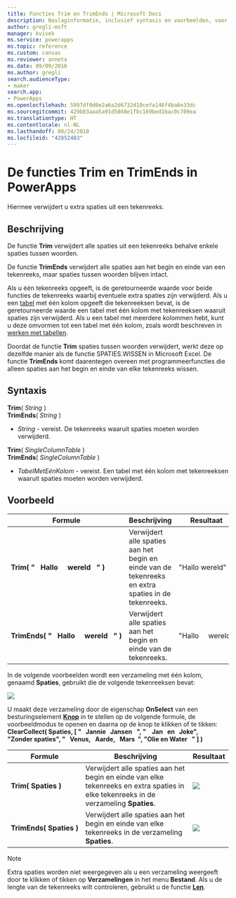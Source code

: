 ```yaml
---
title: Functies Trim en TrimEnds | Microsoft Docs
description: Naslaginformatie, inclusief syntaxis en voorbeelden, voor de functies Trim en TrimEnds in PowerApps
author: gregli-msft
manager: kvivek
ms.service: powerapps
ms.topic: reference
ms.custom: canvas
ms.reviewer: anneta
ms.date: 09/09/2016
ms.author: gregli
search.audienceType:
- maker
search.app:
- PowerApps
ms.openlocfilehash: 5997df0d6e2a6a2d6732d10cefa146f4ba6e33dc
ms.sourcegitcommit: 429b83aaa5a91d5868e1fbc169bed1bac0c709ea
ms.translationtype: HT
ms.contentlocale: nl-NL
ms.lasthandoff: 08/24/2018
ms.locfileid: "42852483"
---
```

# <a name="trim-and-trimends-functions-in-powerapps"></a>De functies Trim en TrimEnds in PowerApps
Hiermee verwijdert u extra spaties uit een tekenreeks.

## <a name="description"></a>Beschrijving
De functie **Trim** verwijdert alle spaties uit een tekenreeks behalve enkele spaties tussen woorden.  

De functie **TrimEnds** verwijdert alle spaties aan het begin en einde van een tekenreeks, maar spaties tussen woorden blijven intact.

Als u één tekenreeks opgeeft, is de geretourneerde waarde voor beide functies de tekenreeks waarbij eventuele extra spaties zijn verwijderd. Als u een [tabel](../working-with-tables.md) met één kolom opgeeft die tekenreeksen bevat, is de geretourneerde waarde een tabel met één kolom met tekenreeksen waaruit spaties zijn verwijderd. Als u een tabel met meerdere kolommen hebt, kunt u deze omvormen tot een tabel met één kolom, zoals wordt beschreven in [werken met tabellen](../working-with-tables.md).

Doordat de functie **Trim** spaties tussen woorden verwijdert, werkt deze op dezelfde manier als de functie SPATIES.WISSEN in Microsoft Excel. De functie **TrimEnds** komt daarentegen overeen met programmeerfuncties die alleen spaties aan het begin en einde van elke tekenreeks wissen.

## <a name="syntax"></a>Syntaxis
**Trim**( *String* )<br>**TrimEnds**( *String* )

* *String* - vereist. De tekenreeks waaruit spaties moeten worden verwijderd.

**Trim**( *SingleColumnTable* )<br>**TrimEnds**( *SingleColumnTable* )

* *TabelMetEénKolom* - vereist. Een tabel met één kolom met tekenreeksen waaruit spaties moeten worden verwijderd.

## <a name="example"></a>Voorbeeld

| Formule | Beschrijving | Resultaat |
| --- | --- | --- |
| **Trim(&nbsp;"&nbsp;&nbsp;&nbsp;Hallo&nbsp;&nbsp;&nbsp;&nbsp;&nbsp;wereld&nbsp;&nbsp;&nbsp;"&nbsp;)** |Verwijdert alle spaties aan het begin en einde van de tekenreeks en extra spaties in de tekenreeks. |"Hallo wereld" |
| **TrimEnds(&nbsp;"&nbsp;&nbsp;&nbsp;Hallo&nbsp;&nbsp;&nbsp;&nbsp;&nbsp;wereld&nbsp;&nbsp;&nbsp;"&nbsp;)** |Verwijdert alle spaties aan het begin en einde van de tekenreeks. |"Hallo&nbsp;&nbsp;&nbsp;&nbsp;&nbsp;wereld" |

In de volgende voorbeelden wordt een verzameling met één kolom, genaamd **Spaties**, gebruikt die de volgende tekenreeksen bevat:

![](media/function-trim/input-strings.png)

U maakt deze verzameling door de eigenschap **OnSelect** van een besturingselement **[Knop](../controls/control-button.md)** in te stellen op de volgende formule, de voorbeeldmodus te openen en daarna op de knop te klikken of te tikken:
<br>**ClearCollect( Spaties, [ "&nbsp;&nbsp;&nbsp;Jannie&nbsp;&nbsp;&nbsp;Jansen&nbsp;&nbsp;&nbsp;", "&nbsp;&nbsp;&nbsp;&nbsp;Jan&nbsp;&nbsp;&nbsp;en&nbsp;&nbsp;&nbsp;Joke", "Zonder&nbsp;spaties", "&nbsp;&nbsp;&nbsp;Venus,&nbsp;&nbsp;&nbsp;Aarde,&nbsp;&nbsp;&nbsp;Mars&nbsp;&nbsp;", "Olie&nbsp;en&nbsp;Water&nbsp;&nbsp;&nbsp;" ] )**

| Formule | Beschrijving | Resultaat |
| --- | --- | --- |
| **Trim(&nbsp;Spaties&nbsp;)** |Verwijdert alle spaties aan het begin en einde van elke tekenreeks en extra spaties in elke tekenreeks in de verzameling **Spaties**. |<style> img { max-width: none } </style> ![](media/function-trim/output-trim.png) |
| **TrimEnds(&nbsp;Spaties&nbsp;)** |Verwijdert alle spaties aan het begin en einde van elke tekenreeks in de verzameling **Spaties**. |<style> img { max-width: none } </style> ![](media/function-trim/output-trimends.png) |

> [!NOTE]
> Extra spaties worden niet weergegeven als u een verzameling weergeeft door te klikken of tikken op **Verzamelingen** in het menu **Bestand**. Als u de lengte van de tekenreeks wilt controleren, gebruikt u de functie **[Len](function-len.md)**.

